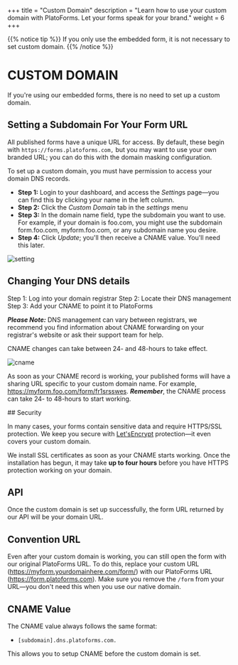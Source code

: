 +++
title = "Custom Domain"
description = "Learn how to use your custom domain with PlatoForms. Let your forms speak for your brand."
weight = 6
+++

{{% notice tip  %}}
If you only use the embedded form, it is not necessary to set custom domain.
{{% /notice %}}

# CUSTOM DOMAIN

<div class="notices tip"><p>If you're using our embedded forms, there is no need to set up a custom domain.</p>
</div>

## Setting a Subdomain For Your Form URL

All published forms have a unique URL for access. By default, these begin with `https://forms.platoforms.com,` but you may want to use your own branded URL; you can do this with the domain masking configuration.

<div class="notices warning"><p>To set up a custom domain, you must have permission to access your domain DNS records.</p>
</div>

* **Step 1:** Login to your dashboard, and access the *Setting*s page—you can find this by clicking your name in the left column.
* **Step 2:** Click the *Custom Domain* tab in the *settings* menu
* **Step 3:** In the domain name field, type the subdomain you want to use. For example, if your domain is foo.com, you might use the subdomain form.foo.com, myform.foo.com, or any subdomain name you desire. 
* **Step 4:** Click *Update*; you'll then receive a CNAME value. You'll need this later.




![setting](http://clients.typecast.io/PlatoForms/imgs/setting.PNG)



## Changing Your DNS details

Step 1: Log into your domain registrar
Step 2: Locate their DNS management
Step 3:  Add your CNAME to point it to PlatoForms

***Please Note:*** DNS management can vary between registrars, we recommend you find information about CNAME forwarding on your registrar's website or ask their support team for help.

CNAME changes can take between 24- and 48-hours to take effect.



![cname](http://clients.typecast.io/PlatoForms/imgs/cname.PNG)



As soon as your CNAME record is working, your published forms will have a sharing URL specific to your custom domain name. For example, https://myform.foo.com/form/fr1srsswes. ***Remember***, the CNAME process can take 24- to 48-hours to start working. 



## Security

In many cases, your forms contain sensitive data and require HTTPS/SSL protection. We keep you secure with [Let'sEncrypt](https://letsencrypt.org/) protection—it even covers your custom domain.

We install SSL certificates as soon as your CNAME starts working. Once the installation has begun, it may take **up to four hours** before you have HTTPS protection working on your domain.



## API

Once the custom domain is set up successfully, the form URL returned by our API will be your domain URL.



## Convention URL

Even after your custom domain is working, you can still open the form with our original PlatoForms URL. To do this, replace your custom URL (https://myform.yourdomainhere.com/form/) with our PlatoForms URL (https://form.platoforms.com). Make sure you remove the `/form` from your URL—you don't need this when you use our native domain.



## CNAME Value

The CNAME value always follows the same format:

* `[subdomain].dns.platoforms.com.`

This allows you to setup CNAME before the custom domain is set.


